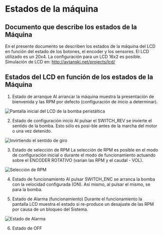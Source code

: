 # Estados de la máquina

## Documento que describe los estados de la Máquina
En el presente documento se describen los estados de la máquina del LCD en función del estado de los botones, el encoder y los sensores.
El LCD utilizado es un 20x4. La configuración para un LCD 16x2 es posible.
Simulación de LCD en: http://avtanski.net/projects/lcd/

## Estados del LCD en función de los estados de la Máquina
1.	Estado de arranque
Al arrancar la máquina muestra la presentación de bienvenida y las RPM por defecto (configuración de inicio a determinar).

![Pantalla inicial del LCD de la bomba peristáltica](https://gitlab.com/coronavirusmakers/ecmo/-/raw/master/Bomba%20peristaltica/img/image001.png "Pantalla inicial del LCD de la bomba peristáltica")

2.	Estado de configuración inicio
	Al pulsar el SWITCH_REV se invierte el sentido de la bomba. Esto sólo es posi-ble antes de la marcha del motor o una vez detenido. 

![Invirtiendo el sentido de giro](https://gitlab.com/coronavirusmakers/ecmo/-/raw/master/Bomba%20peristaltica/img/image003.png "Invirtiendo el sentido de giro")

3.	Estado de selección de RPM
	La selección de RPM es posible en el modo de configuración inicial o durante el modo de funcionamiento actuando sobre el ENCODER ROTATIVO (varian las RPM y el caudal - VOL).

![Selección de RPM](https://gitlab.com/coronavirusmakers/ecmo/-/raw/master/Bomba%20peristaltica/img/image001.png "Selección de RPM")

4.	Estado de funcionamiento
	Al pulsar SWITCH_ENC se arranca la bomba con la velocidad configurada (ON). Así mismo, al pulsar el mismo, se para la bomba.

5.	Estado de Alarma (funcionamiento)
	Durante el funcionamiento la pantalla LCD muestra el estado <ALARM> si re-produce un desajuste de las RPM por causa de un bloqueo del Sistema.
 
![Estado de Alarma](https://gitlab.com/coronavirusmakers/ecmo/-/raw/master/Bomba%20peristaltica/img/image001.png "Estado de Alarma")

6.	Estado de OFF
